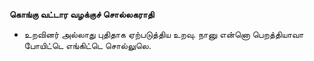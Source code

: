 **கொங்கு வட்டார வழக்குச் சொல்லகராதி**
- உறவினர் அல்லாது புதிதாக ஏற்படுத்திய உறவு. நானு என்னொ பெறத்தியாவா போயிட்டெ எங்கிட்டெ சொல்லுலெ.

